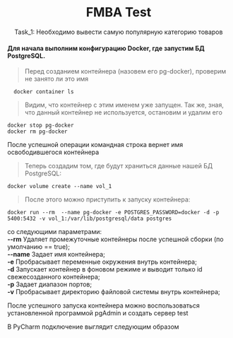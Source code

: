 <h1 align="center">FMBA Test</h1>

<p align="center">
  Task_1: Необходимо вывести самую популярную категорию товаров
</p>  

#### Для начала выполним конфигурацию Docker, где запустим БД PostgreSQL.  

> Перед созданием контейнера (назовем его pg-docker), проверим не занято ли это имя  

```
  docker container ls
```  
> Видим, что контейнер с этим именем уже запущен. Так же, зная, что данный контейнер не используется, остановим и удалим его  
```
docker stop pg-docker
docker rm pg-docker
```

После успешной операции командная строка вернет имя освободившегося контейнера

> Теперь создадим том, где будут храниться данные нашей БД PostgreSQL:  
```
docker volume create --name vol_1
```

> После этого можно приступить к запуску контейнера:  
```
docker run --rm  --name pg-docker -e POSTGRES_PASSWORD=docker -d -p 5400:5432 -v vol_1:/var/lib/postgresql/data postgres
```
со следующими параметрами:  
**--rm** Удаляет промежуточные контейнеры после успешной сборки (по умолчанию == true);  
**--name** Задает имя контейнера;  
**-e** Пробрасывает переменные окружения внутрь контейнера;  
**-d** Запускает контейнер в фоновом режиме и выводит только id свежесозданного контейнера;  
**-p** Задает диапазон портов;  
**-v** Пробрасывает директорию файловой системы внутрь контейнера;  

После успешного запуска контейнера можно воспользоваться установленной программой pgAdmin и создать сервер test

В PyCharm подключение выглядит следующим образом


  
